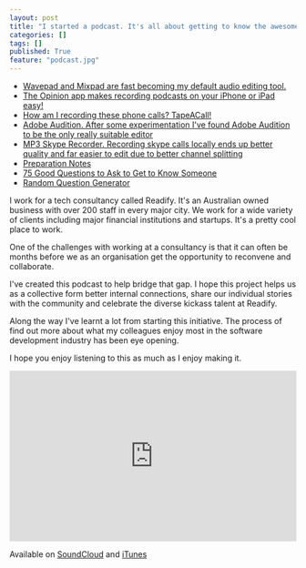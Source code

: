 ```yaml
---
layout: post
title: "I started a podcast. It's all about getting to know the awesome people I work with at Readify."
categories: []
tags: []
published: True
feature: "podcast.jpg"
---
```

- [Wavepad and Mixpad are fast becoming my default audio editing tool.](http://www.nch.com.au/software/audio.html)
- [The Opinion app makes recording podcasts on your iPhone or iPad easy!](http://lifehacker.com/opinion-makes-recording-podcasts-on-your-iphone-or-ipad-1691701049)
- [How am I recording these phone calls? TapeACall!](https://www.tapeacall.com/)
- [Adobe Audition. After some experimentation I've found Adobe Audition to be the only really suitable editor](http://www.adobe.com/products/audition.html)
- [MP3 Skype Recorder. Recording skype calls locally ends up better quality and far easier to edit due to better channel splitting](http://voipcallrecording.com/)
- [Preparation Notes](/assets/docs/podcast-notes.txt)
- [75 Good Questions to Ask to Get to Know Someone](http://www.mantelligence.com/good-questions-to-ask-to-get-to-know-someone/)
- [Random Question Generator](http://www.conversationstarters.com/generator.php)

I work for a tech consultancy called Readify. It's an Australian owned business with over 200 staff in every major city. We work for a wide variety of clients including major financial institutions and startups. It's a pretty cool place to work.

One of the challenges with working at a consultancy is that it can often be months before we as an organisation get the opportunity to reconvene and collaborate.

I've created this podcast to help bridge that gap. I hope this project helps us as a collective form better internal connections, share our individual stories with the community and celebrate the diverse kickass talent at Readify.

Along the way I've learnt a lot from starting this initiative. The process of find out more about what my colleagues enjoy most in the software development industry has been eye opening.

I hope you enjoy listening to this as much as I enjoy making it.

<iframe width="100%" height="300" scrolling="no" frameborder="no" src="https://w.soundcloud.com/player/?url=https%3A//api.soundcloud.com/playlists/194321128&amp;auto_play=false&amp;hide_related=false&amp;show_comments=true&amp;show_user=true&amp;show_reposts=false&amp;visual=true"></iframe>

Available on [SoundCloud](https://soundcloud.com/kahne-raja/sets/getting-to-know-our-readify) and [iTunes](https://itunes.apple.com/au/podcast/getting-to-know-our-readify/id1082873689?mt=2)